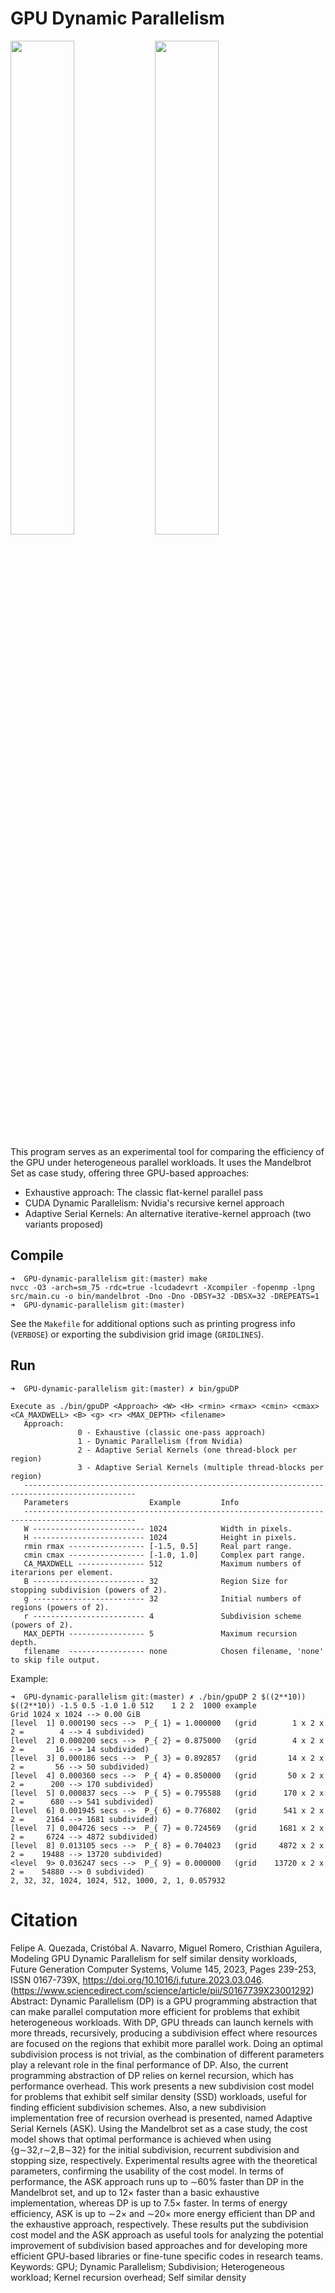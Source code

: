 # GPU Dynamic Parallelism
<img src="https://github.com/temporal-hpc/GPU-dynamic-parallelism/raw/master/images/example.png" width=45% height=45%> <img src="https://github.com/temporal-hpc/GPU-dynamic-parallelism/raw/master/images/example-gridlines.png" width=45% height=45%>

This program serves as an experimental tool for comparing the efficiency of the GPU under heterogeneous parallel workloads. It uses the 
Mandelbrot Set as case study, offering three GPU-based approaches:
- Exhaustive approach:      The classic flat-kernel parallel pass
- CUDA Dynamic Parallelism: Nvidia's recursive kernel approach
- Adaptive Serial Kernels:  An alternative iterative-kernel approach (two variants proposed) 

## Compile
```
➜  GPU-dynamic-parallelism git:(master) make
nvcc -O3 -arch=sm_75 -rdc=true -lcudadevrt -Xcompiler -fopenmp -lpng src/main.cu -o bin/mandelbrot -Dno -Dno -DBSY=32 -DBSX=32 -DREPEATS=1
➜  GPU-dynamic-parallelism git:(master) 
```
See the `Makefile` for additional options such as printing progress info (`VERBOSE`) or exporting the subdivision grid image (`GRIDLINES`).

## Run
```
➜  GPU-dynamic-parallelism git:(master) ✗ bin/gpuDP

Execute as ./bin/gpuDP <Approach> <W> <H> <rmin> <rmax> <cmin> <cmax> <CA_MAXDWELL> <B> <g> <r> <MAX_DEPTH> <filename>
   Approach:
               0 - Exhaustive (classic one-pass approach)
               1 - Dynamic Parallelism (from Nvidia)
               2 - Adaptive Serial Kernels (one thread-block per region)
               3 - Adaptive Serial Kernels (multiple thread-blocks per region)
   -----------------------------------------------------------------------------------------------
   Parameters                  Example         Info
   -----------------------------------------------------------------------------------------------
   W ------------------------- 1024            Width in pixels.
   H ------------------------- 1024            Height in pixels.
   rmin rmax ----------------- [-1.5, 0.5]     Real part range.
   cmin cmax ----------------- [-1.0, 1.0]     Complex part range.
   CA_MAXDWELL --------------- 512             Maximum numbers of iterarions per element.
   B ------------------------- 32              Region Size for stopping subdivision (powers of 2).
   g ------------------------- 32              Initial numbers of regions (powers of 2).
   r ------------------------- 4               Subdivision scheme (powers of 2).
   MAX_DEPTH ----------------- 5               Maximum recursion depth.
   filename  ----------------- none            Chosen filename, 'none' to skip file output.
```
Example:
```
➜  GPU-dynamic-parallelism git:(master) ✗ ./bin/gpuDP 2 $((2**10)) $((2**10)) -1.5 0.5 -1.0 1.0 512    1 2 2  1000 example
Grid 1024 x 1024 --> 0.00 GiB
[level  1] 0.000190 secs -->  P_{ 1} = 1.000000   (grid        1 x 2 x 2 =        4 --> 4 subdivided)
[level  2] 0.000200 secs -->  P_{ 2} = 0.875000   (grid        4 x 2 x 2 =       16 --> 14 subdivided)
[level  3] 0.000186 secs -->  P_{ 3} = 0.892857   (grid       14 x 2 x 2 =       56 --> 50 subdivided)
[level  4] 0.000360 secs -->  P_{ 4} = 0.850000   (grid       50 x 2 x 2 =      200 --> 170 subdivided)
[level  5] 0.000837 secs -->  P_{ 5} = 0.795588   (grid      170 x 2 x 2 =      680 --> 541 subdivided)
[level  6] 0.001945 secs -->  P_{ 6} = 0.776802   (grid      541 x 2 x 2 =     2164 --> 1681 subdivided)
[level  7] 0.004726 secs -->  P_{ 7} = 0.724569   (grid     1681 x 2 x 2 =     6724 --> 4872 subdivided)
[level  8] 0.013105 secs -->  P_{ 8} = 0.704023   (grid     4872 x 2 x 2 =    19488 --> 13720 subdivided)
<level  9> 0.036247 secs -->  P_{ 9} = 0.000000   (grid    13720 x 2 x 2 =    54880 --> 0 subdivided)
2, 32, 32, 1024, 1024, 512, 1000, 2, 1, 0.057932
```

# Citation 

Felipe A. Quezada, Cristóbal A. Navarro, Miguel Romero, Cristhian Aguilera,
Modeling GPU Dynamic Parallelism for self similar density workloads,
Future Generation Computer Systems,
Volume 145,
2023,
Pages 239-253,
ISSN 0167-739X,
https://doi.org/10.1016/j.future.2023.03.046.
(https://www.sciencedirect.com/science/article/pii/S0167739X23001292)
Abstract: Dynamic Parallelism (DP) is a GPU programming abstraction that can make parallel computation more efficient for problems that exhibit heterogeneous workloads. With DP, GPU threads can launch kernels with more threads, recursively, producing a subdivision effect where resources are focused on the regions that exhibit more parallel work. Doing an optimal subdivision process is not trivial, as the combination of different parameters play a relevant role in the final performance of DP. Also, the current programming abstraction of DP relies on kernel recursion, which has performance overhead. This work presents a new subdivision cost model for problems that exhibit self similar density (SSD) workloads, useful for finding efficient subdivision schemes. Also, a new subdivision implementation free of recursion overhead is presented, named Adaptive Serial Kernels (ASK). Using the Mandelbrot set as a case study, the cost model shows that optimal performance is achieved when using {g∼32,r∼2,B∼32} for the initial subdivision, recurrent subdivision and stopping size, respectively. Experimental results agree with the theoretical parameters, confirming the usability of the cost model. In terms of performance, the ASK approach runs up to ∼60% faster than DP in the Mandelbrot set, and up to 12× faster than a basic exhaustive implementation, whereas DP is up to 7.5× faster. In terms of energy efficiency, ASK is up to ∼2× and ∼20× more energy efficient than DP and the exhaustive approach, respectively. These results put the subdivision cost model and the ASK approach as useful tools for analyzing the potential improvement of subdivision based approaches and for developing more efficient GPU-based libraries or fine-tune specific codes in research teams.
Keywords: GPU; Dynamic Parallelism; Subdivision; Heterogeneous workload; Kernel recursion overhead; Self similar density

